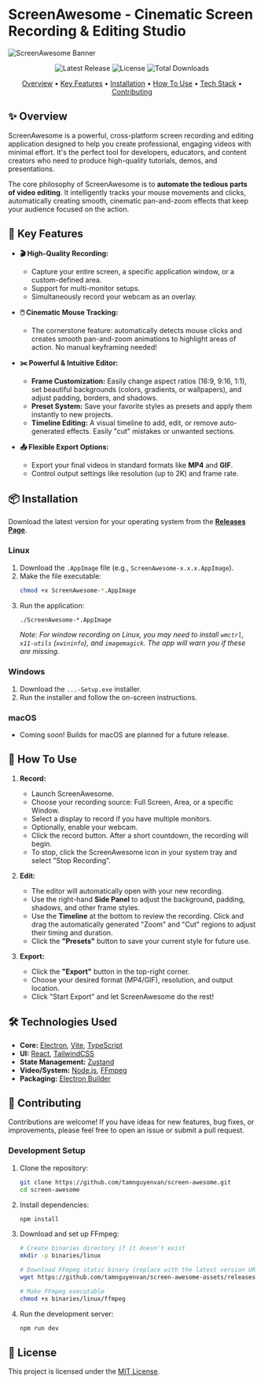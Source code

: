 # ScreenAwesome - Cinematic Screen Recording & Editing Studio

![ScreenAwesome Banner](https://raw.githubusercontent.com/tamnguyenvan/screen-awesome/main/docs/assets/banner-screencapture.png?raw=true)

<div align="center">
  <img src="https://img.shields.io/github/v/release/tamnguyenvan/screen-awesome?style=for-the-badge" alt="Latest Release" />
  <img src="https://img.shields.io/github/license/tamnguyenvan/screen-awesome?style=for-the-badge" alt="License" />
  <img src="https://img.shields.io/github/downloads/tamnguyenvan/screen-awesome/total?style=for-the-badge&color=green" alt="Total Downloads" />
</div>

<p align="center">
  <a href="#-overview">Overview</a> •
  <a href="#-key-features">Key Features</a> •
  <a href="#-installation">Installation</a> •
  <a href="#-how-to-use">How To Use</a> •
  <a href="#-technologies-used">Tech Stack</a> •
  <a href="#-contributing">Contributing</a>
</p>

## ✨ Overview

ScreenAwesome is a powerful, cross-platform screen recording and editing application designed to help you create professional, engaging videos with minimal effort. It's the perfect tool for developers, educators, and content creators who need to produce high-quality tutorials, demos, and presentations.

The core philosophy of ScreenAwesome is to **automate the tedious parts of video editing**. It intelligently tracks your mouse movements and clicks, automatically creating smooth, cinematic pan-and-zoom effects that keep your audience focused on the action.

## 🚀 Key Features

*   **🎬 High-Quality Recording:**
    *   Capture your entire screen, a specific application window, or a custom-defined area.
    *   Support for multi-monitor setups.
    *   Simultaneously record your webcam as an overlay.

*   **🖱️ Cinematic Mouse Tracking:**
    *   The cornerstone feature: automatically detects mouse clicks and creates smooth pan-and-zoom animations to highlight areas of action. No manual keyframing needed!

*   **✂️ Powerful & Intuitive Editor:**
    *   **Frame Customization:** Easily change aspect ratios (16:9, 9:16, 1:1), set beautiful backgrounds (colors, gradients, or wallpapers), and adjust padding, borders, and shadows.
    *   **Preset System:** Save your favorite styles as presets and apply them instantly to new projects.
    *   **Timeline Editing:** A visual timeline to add, edit, or remove auto-generated effects. Easily "cut" mistakes or unwanted sections.

*   **📤 Flexible Export Options:**
    *   Export your final videos in standard formats like **MP4** and **GIF**.
    *   Control output settings like resolution (up to 2K) and frame rate.

## 📦 Installation

Download the latest version for your operating system from the [**Releases Page**](https://github.com/tamnguyenvan/screen-awesome/releases/latest).

### Linux

1.  Download the `.AppImage` file (e.g., `ScreenAwesome-x.x.x.AppImage`).
2.  Make the file executable:
    ```bash
    chmod +x ScreenAwesome-*.AppImage
    ```
3.  Run the application:
    ```bash
    ./ScreenAwesome-*.AppImage
    ```
    *Note: For window recording on Linux, you may need to install `wmctrl`, `x11-utils` (`xwininfo`), and `imagemagick`. The app will warn you if these are missing.*

### Windows

1.  Download the `...-Setup.exe` installer.
2.  Run the installer and follow the on-screen instructions.

### macOS

*   Coming soon! Builds for macOS are planned for a future release.

## 📖 How To Use

1.  **Record:**
    *   Launch ScreenAwesome.
    *   Choose your recording source: Full Screen, Area, or a specific Window.
    *   Select a display to record if you have multiple monitors.
    *   Optionally, enable your webcam.
    *   Click the record button. After a short countdown, the recording will begin.
    *   To stop, click the ScreenAwesome icon in your system tray and select "Stop Recording".

2.  **Edit:**
    *   The editor will automatically open with your new recording.
    *   Use the right-hand **Side Panel** to adjust the background, padding, shadows, and other frame styles.
    *   Use the **Timeline** at the bottom to review the recording. Click and drag the automatically generated "Zoom" and "Cut" regions to adjust their timing and duration.
    *   Click the **"Presets"** button to save your current style for future use.

3.  **Export:**
    *   Click the **"Export"** button in the top-right corner.
    *   Choose your desired format (MP4/GIF), resolution, and output location.
    *   Click "Start Export" and let ScreenAwesome do the rest!

## 🛠️ Technologies Used

*   **Core:** [Electron](https://www.electronjs.org/), [Vite](https://vitejs.dev/), [TypeScript](https://www.typescriptlang.org/)
*   **UI:** [React](https://reactjs.org/), [TailwindCSS](https://tailwindcss.com/)
*   **State Management:** [Zustand](https://github.com/pmndrs/zustand)
*   **Video/System:** [Node.js](https://nodejs.org/), [FFmpeg](https://ffmpeg.org/)
*   **Packaging:** [Electron Builder](https://www.electron.build/)

## 🤝 Contributing

Contributions are welcome! If you have ideas for new features, bug fixes, or improvements, please feel free to open an issue or submit a pull request.

### Development Setup

1.  Clone the repository:
    ```bash
    git clone https://github.com/tamnguyenvan/screen-awesome.git
    cd screen-awesome
    ```
2.  Install dependencies:
    ```bash
    npm install
    ```
3.  Download and set up FFmpeg:
    ```bash
    # Create binaries directory if it doesn't exist
    mkdir -p binaries/linux
    
    # Download FFmpeg static binary (replace with the latest version URL)
    wget https://github.com/tamnguyenvan/screen-awesome-assets/releases/download/release/ffmpeg -O binaries/linux/ffmpeg
    
    # Make FFmpeg executable
    chmod +x binaries/linux/ffmpeg
    ```
4.  Run the development server:
    ```bash
    npm run dev
    ```

## 📜 License

This project is licensed under the [MIT License](LICENSE).
